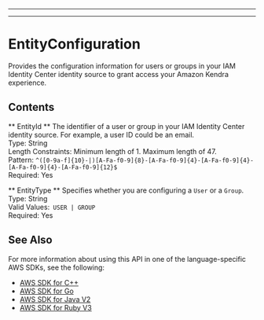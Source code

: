 --------

--------

# EntityConfiguration<a name="API_EntityConfiguration"></a>

Provides the configuration information for users or groups in your IAM Identity Center identity source to grant access your Amazon Kendra experience\.

## Contents<a name="API_EntityConfiguration_Contents"></a>

 ** EntityId **   <a name="Kendra-Type-EntityConfiguration-EntityId"></a>
The identifier of a user or group in your IAM Identity Center identity source\. For example, a user ID could be an email\.  
Type: String  
Length Constraints: Minimum length of 1\. Maximum length of 47\.  
Pattern: `^([0-9a-f]{10}-|)[A-Fa-f0-9]{8}-[A-Fa-f0-9]{4}-[A-Fa-f0-9]{4}-[A-Fa-f0-9]{4}-[A-Fa-f0-9]{12}$`   
Required: Yes

 ** EntityType **   <a name="Kendra-Type-EntityConfiguration-EntityType"></a>
Specifies whether you are configuring a `User` or a `Group`\.  
Type: String  
Valid Values:` USER | GROUP`   
Required: Yes

## See Also<a name="API_EntityConfiguration_SeeAlso"></a>

For more information about using this API in one of the language\-specific AWS SDKs, see the following:
+  [AWS SDK for C\+\+](https://docs.aws.amazon.com/goto/SdkForCpp/kendra-2019-02-03/EntityConfiguration) 
+  [AWS SDK for Go](https://docs.aws.amazon.com/goto/SdkForGoV1/kendra-2019-02-03/EntityConfiguration) 
+  [AWS SDK for Java V2](https://docs.aws.amazon.com/goto/SdkForJavaV2/kendra-2019-02-03/EntityConfiguration) 
+  [AWS SDK for Ruby V3](https://docs.aws.amazon.com/goto/SdkForRubyV3/kendra-2019-02-03/EntityConfiguration) 